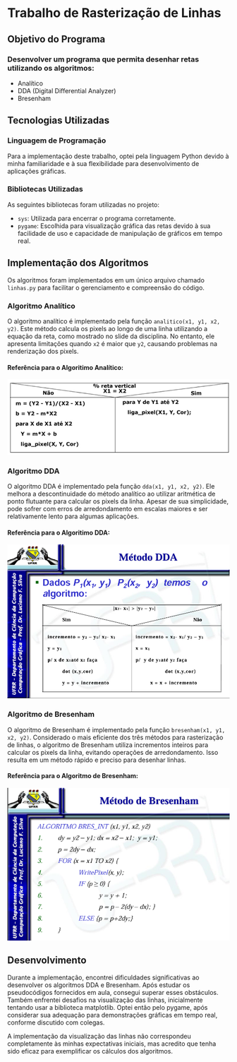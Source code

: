 # Trabalho de Rasterização de Linhas

## Objetivo do Programa

### Desenvolver um programa que permita desenhar retas utilizando os algoritmos:

- Analítico
- DDA (Digital Differential Analyzer)
- Bresenham

## Tecnologias Utilizadas

### Linguagem de Programação

Para a implementação deste trabalho, optei pela linguagem Python devido à minha familiaridade e à sua flexibilidade para desenvolvimento de aplicações gráficas.

### Bibliotecas Utilizadas

As seguintes bibliotecas foram utilizadas no projeto:

- `sys`: Utilizada para encerrar o programa corretamente.
- `pygame`: Escolhida para visualização gráfica das retas devido à sua facilidade de uso e capacidade de manipulação de gráficos em tempo real.

## Implementação dos Algoritmos

Os algoritmos foram implementados em um único arquivo chamado `linhas.py` para facilitar o gerenciamento e compreensão do código.

### Algoritmo Analítico

O algoritmo analítico é implementado pela função `analitico(x1, y1, x2, y2)`. Este método calcula os pixels ao longo de uma linha utilizando a equação da reta, como mostrado no slide da disciplina. No entanto, ele apresenta limitações quando `x2` é maior que `y2`, causando problemas na renderização dos pixels.

#### Referência para o Algoritimo Analítico: 

![Algoritimo Analítico](../assets/analitico.png)

### Algoritmo DDA 

O algoritmo DDA é implementado pela função `dda(x1, y1, x2, y2)`. Ele melhora a descontinuidade do método analítico ao utilizar aritmética de ponto flutuante para calcular os pixels da linha. Apesar de sua simplicidade, pode sofrer com erros de arredondamento em escalas maiores e ser relativamente lento para algumas aplicações.

#### Referência para o Algoritimo DDA: 

![Algoritimo DDA](../assets/DDA.png)

### Algoritmo de Bresenham

O algoritmo de Bresenham é implementado pela função `bresenham(x1, y1, x2, y2)`. Considerado o mais eficiente dos três métodos para rasterização de linhas, o algoritmo de Bresenham utiliza incrementos inteiros para calcular os pixels da linha, evitando operações de arredondamento. Isso resulta em um método rápido e preciso para desenhar linhas.

#### Referência para o Algoritmo de Bresenham: 

![Algoritimo Bresenham](../assets/BRESENHAM.png)

## Desenvolvimento

Durante a implementação, encontrei dificuldades significativas ao desenvolver os algoritmos DDA e Bresenham. Após estudar os pseudocódigos fornecidos em aula, consegui superar esses obstáculos. Também enfrentei desafios na visualização das linhas, inicialmente tentando usar a biblioteca matplotlib. Optei então pelo pygame, após considerar sua adequação para demonstrações gráficas em tempo real, conforme discutido com colegas.

A implementação da visualização das linhas não correspondeu completamente às minhas expectativas iniciais, mas acredito que tenha sido eficaz para exemplificar os cálculos dos algoritmos.

